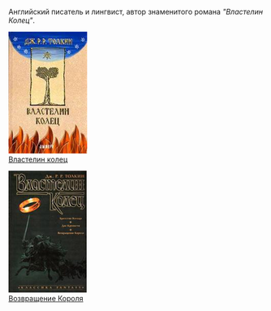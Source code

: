 Английский писатель и лингвист, автор знаменитого романа *"Властелин Колец"*.


![](Властелин%20колец.jpg)  
[Властелин колец](Властелин%20колец.txt)

![](Возвращение%20Короля.jpg)  
[Возвращение Короля](Возвращение%20Короля.txt)
